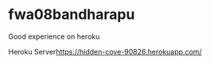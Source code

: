 # fwa08bandharapu
Good experience on heroku

Heroku Server<https://hidden-cove-90826.herokuapp.com/>